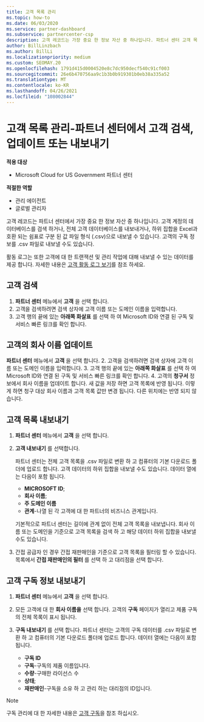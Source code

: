 ```yaml
---
title: 고객 목록 관리
ms.topic: how-to
ms.date: 06/03/2020
ms.service: partner-dashboard
ms.subservice: partnercenter-csp
description: 고객 레코드는 가장 중요 한 정보 자산 중 하나입니다. 파트너 센터 고객 목록에서 정보를 확인 하 고, 검색 하 고, 업데이트 & 내보내는 방법에 대해 알아봅니다.
author: BillLinzbach
ms.author: BillLi
ms.localizationpriority: medium
ms.custom: SEOMAY.20
ms.openlocfilehash: 1791d415d0004520e8c7dc950decf540c91cf003
ms.sourcegitcommit: 26e6b470756aa9c1b3b0b919301b0eb38a335a52
ms.translationtype: MT
ms.contentlocale: ko-KR
ms.lasthandoff: 04/26/2021
ms.locfileid: "108002844"
---
```

# <a name="manage-your-customer-list---search-update-or-export-customers-in-partner-center"></a>고객 목록 관리-파트너 센터에서 고객 검색, 업데이트 또는 내보내기

**적용 대상**

- Microsoft Cloud for US Government 파트너 센터

**적절한 역할**

- 관리 에이전트
- 글로벌 관리자

고객 레코드는 파트너 센터에서 가장 중요 한 정보 자산 중 하나입니다. 고객 계정의 데이터베이스를 검색 하거나, 전체 고객 데이터베이스를 내보내거나, 하위 집합을 Excel과 호환 되는 쉼표로 구분 된 값 파일 형식 (.csv)으로 내보낼 수 있습니다. 고객의 구독 정보를 .csv 파일로 내보낼 수도 있습니다.

활동 로그는 또한 고객에 대 한 트랜잭션 및 관리 작업에 대해 내보낼 수 있는 데이터를 제공 합니다. 자세한 내용은 [고객 활동 로그 보기](activity-logs.md)를 참조 하세요.

## <a name="search-for-a-customer"></a>고객 검색

1. **파트너 센터** 메뉴에서 **고객** 을 선택 합니다.
2. 고객을 검색하려면 검색 상자에 고객 이름 또는 도메인 이름을 입력합니다.
3. 고객 행의 끝에 있는 **아래쪽 화살표** 를 선택 하 여 Microsoft ID와 연결 된 구독 및 서비스 빠른 링크를 확인 합니다.

## <a name="update-a-customers-company-name"></a>고객의 회사 이름 업데이트

**파트너 센터** 메뉴에서 **고객** 을 선택 합니다.
2. 고객을 검색하려면 검색 상자에 고객 이름 또는 도메인 이름을 입력합니다.
3. 고객 행의 끝에 있는 **아래쪽 화살표** 를 선택 하 여 Microsoft ID와 연결 된 구독 및 서비스 빠른 링크를 확인 합니다.
4. 고객의 **청구서** 정보에서 회사 이름을 업데이트 합니다. 새 값을 저장 하면 고객 목록에 반영 됩니다. 이렇게 하면 청구 대상 회사 이름과 고객 목록 값만 변경 됩니다. 다른 위치에는 반영 되지 않습니다.

## <a name="export-your-customer-list"></a>고객 목록 내보내기

1. **파트너 센터** 메뉴에서 **고객** 을 선택 합니다.
2. **고객 내보내기** 를 선택합니다.

   파트너 센터는 전체 고객 목록을 .csv 파일로 변환 하 고 컴퓨터의 기본 다운로드 폴더에 업로드 합니다. 고객 데이터의 하위 집합을 내보낼 수도 있습니다. 데이터 열에는 다음이 포함 됩니다.

   - **MICROSOFT ID**;
   - **회사 이름**;
   - **주 도메인 이름**
   - **관계**-나열 된 각 고객에 대 한 파트너의 비즈니스 관계입니다.

    기본적으로 파트너 센터는 길이에 관계 없이 전체 고객 목록을 내보냅니다. 회사 이름 또는 도메인을 기준으로 고객 목록을 검색 하 고 해당 데이터 하위 집합을 내보낼 수도 있습니다.

3. 간접 공급자 인 경우 간접 재판매인을 기준으로 고객 목록을 필터링 할 수 있습니다. 목록에서 **간접 재판매인의 필터** 를 선택 하 고 대리점을 선택 합니다.


## <a name="export-customer-subscription-information"></a>고객 구독 정보 내보내기

1. **파트너 센터** 메뉴에서 **고객** 을 선택 합니다.

2. 모든 고객에 대 한 **회사 이름을** 선택 합니다. 고객의 **구독** 페이지가 열리고 제품 구독의 전체 목록이 표시 됩니다.

3. **구독 내보내기** 를 선택 합니다. 파트너 센터는 고객의 구독 데이터를 .csv 파일로 변환 하 고 컴퓨터의 기본 다운로드 폴더에 업로드 합니다. 데이터 열에는 다음이 포함 됩니다.
   - **구독 ID**
   - **구독**-구독의 제품 이름입니다.
   - **수량**-구매한 라이선스 수
   - **상태**;
   - **재판매인**-구독을 소유 하 고 관리 하는 대리점의 ID입니다.

> [!NOTE]  
> 구독 관리에 대 한 자세한 내용은 [고객 구독](customer-subscriptions.md)을 참조 하십시오.
